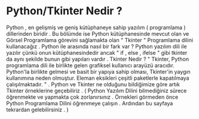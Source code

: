 # Python/Tkinter Nedir ?
Python , en gelişmiş ve geniş kütüphaneye sahip yazılım ( programlama ) dillerinden biridir . Bu bölümde ise Python kütüphanesinde mevcut olan ve Görsel Programlama görevini sağlamakta olan " Tkinter " Programlama dilini kullanacağız . Python ile arasında nasıl bir fark var ? Python yazılım dili ile yazılır çünkü onun kütüphanesindedir ancak " if , else , ifelse " gibi tkinter da aynı şekilde bunun gibi yapıları vardır . Tkinter Nedir ? " Tkinter, Python programlama dili ile birlikte gelen grafiksel kullanıcı arayüzü aracıdır. Python'la birlikte gelmesi ve basit bir yapıya sahip olması, Tkinter'in yaygın kullanımına neden olmuştur. Eleman eksikleri çeşitli paketlerle kapatılmaya çalışılmaktadır. " . Python ve Tkinter ne olduğunu bildiğimize göre artık Tkinter örneklerine geçebiliriz . ( Python Yazılım Dilini bilmediğiniz sürece öğrenmekte ve yapmakta çok zorlanırsınız . Örnekleri görmeden önce Python Programlama Dilini öğrenmeye çalışın . Ardından bu sayfaya tekrardan gelebilirsiniz . )  
